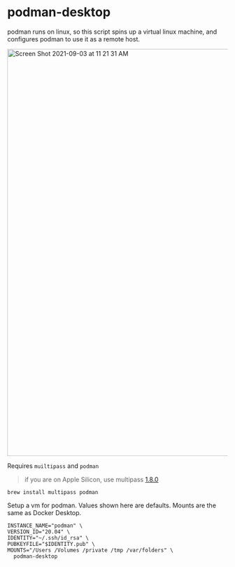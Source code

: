 # podman-desktop

podman runs on linux, so this script spins up a virtual linux machine, and configures podman to use it as a remote host.

<img width="928" alt="Screen Shot 2021-09-03 at 11 21 31 AM" src="https://user-images.githubusercontent.com/32407/132029365-83140ec6-9aee-44ff-8938-20ba32a7658c.png">

Requires `muiltipass` and `podman`

> if you are on Apple Silicon, use multipass [1.8.0](https://multipass-ci.s3.amazonaws.com/pr403/multipass-1.8.0-dev.403.pr403%2Bg843f3ca3.mac%2Barm64-Darwin.pkg)

    brew install multipass podman

Setup a vm for podman. Values shown here are defaults. Mounts are the same as Docker Desktop.

    INSTANCE_NAME="podman" \
    VERSION_ID="20.04" \
    IDENTITY="~/.ssh/id_rsa" \
    PUBKEYFILE="$IDENTITY.pub" \
    MOUNTS="/Users /Volumes /private /tmp /var/folders" \
      podman-desktop

